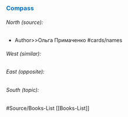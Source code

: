  





### <span style="color:#0070c0">Compass</span>
###### North (source):
- Author>>Ольга Примаченко  <!--SR:!2024-01-05,1,210-->        #cards/names 


###### West (similar):


###### East (opposite):


###### South (topic):


#Source/Books-List [[Books-List]]
